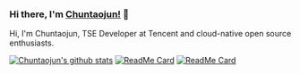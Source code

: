 ### Hi there, I'm [Chuntaojun!](https://www.liaochuntao.cn/) 👋

Hi, I'm Chuntaojun, TSE Developer at Tencent and cloud-native open source enthusiasts.

[![Chuntaojun's github stats](https://github-readme-stats.vercel.app/api?username=chuntaojun)](https://www.liaochuntao.cn/)
[![ReadMe Card](https://github-readme-stats.vercel.app/api/pin/?username=chuntaojun&repo=polaris)](https://github.com/polarismesh/polaris)
[![ReadMe Card](https://github-readme-stats.vercel.app/api/pin/?username=chuntaojun&repo=lraft)](https://github.com/pole-group/lraft)
